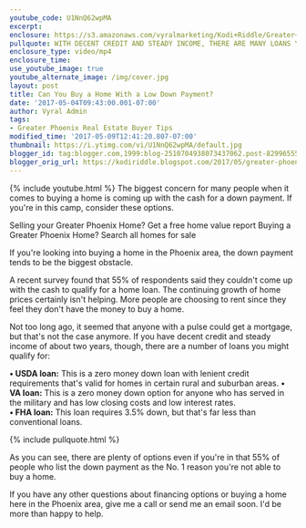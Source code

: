 ```yaml
---
youtube_code: U1NnQ62wpMA
excerpt:
enclosure: https://s3.amazonaws.com/vyralmarketing/Kodi+Riddle/Greater+Phoenix+Area+Real+Estate+Agent-+Worried+About+Coming+up+with+a+down+Payment%253F.mp4
pullquote: WITH DECENT CREDIT AND STEADY INCOME, THERE ARE MANY LOANS YOU MIGHT QUALIFY FOR.
enclosure_type: video/mp4
enclosure_time:
use_youtube_image: true
youtube_alternate_image: /img/cover.jpg
layout: post
title: Can You Buy a Home With a Low Down Payment?
date: '2017-05-04T09:43:00.001-07:00'
author: Vyral Admin
tags:
- Greater Phoenix Real Estate Buyer Tips
modified_time: '2017-05-09T12:41:20.807-07:00'
thumbnail: https://i.ytimg.com/vi/U1NnQ62wpMA/default.jpg
blogger_id: tag:blogger.com,1999:blog-2510704938073437062.post-8299655529543777165
blogger_orig_url: https://kodiriddle.blogspot.com/2017/05/greater-phoenix-area-real-estate-agent.html
---
```

{% include youtube.html %}
The biggest concern for many people when it comes to buying a home is coming up with the cash for a down payment. If you're in this camp, consider these options.

Selling your Greater Phoenix Home? Get a free home value report
Buying a Greater Phoenix Home? Search all homes for sale

If you're looking into buying a home in the Phoenix area, the down payment tends to be the biggest obstacle.

A recent survey found that 55% of respondents said they couldn't come up with the cash to qualify for a home loan. The continuing growth of home prices certainly isn't helping. More people are choosing to rent since they feel they don't have the money to buy a home.

Not too long ago, it seemed that anyone with a pulse could get a mortgage, but that's not the case anymore. If you have decent credit and steady income of about two years, though, there are a number of loans you might qualify for:

  **• USDA loan:** This is a zero money down loan with lenient credit requirements that's valid for homes in certain rural and suburban areas.
  **• VA loan:** This is a zero money down option for anyone who has served in the military and has low closing costs and low interest rates.  
  **• FHA loan:** This loan requires 3.5% down, but that's far less than conventional loans.

{% include pullquote.html %}

As you can see, there are plenty of options even if you're in that 55% of people who list the down payment as the No. 1 reason you're not able to buy a home.

If you have any other questions about financing options or buying a home here in the Phoenix area, give me a call or send me an email soon. I'd be more than happy to help.
